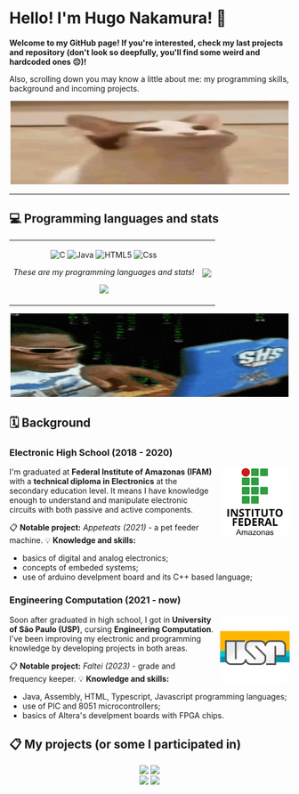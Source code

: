 # Hello! I'm Hugo Nakamura! 🤝

**Welcome to my GitHub page! If you're interested, check my last projects and repository (don't look so deepfully, you'll find some weird and hardcoded ones 😔)!**

Also, scrolling down you may know a little about me: my programming skills, background and incoming projects.

<p align="center">
    <img src="Images/cat.gif" width=500 height=150>
</p>

---

## 💻 Programming languages and stats

<table align="center" style="border: none;">
  <tr>
    <td>
        <p align="center">
            <img align="center" width=25 alt="C" src="https://cdn.jsdelivr.net/gh/devicons/devicon@latest/icons/c/c-original.svg" />
            <img align="center" width=25 alt="Java" src="https://cdn.jsdelivr.net/gh/devicons/devicon@latest/icons/java/java-original.svg" />
            <img align="center" width=25 alt="HTML5" src="https://cdn.jsdelivr.net/gh/devicons/devicon@latest/icons/html5/html5-original.svg" />
            <img align="center" width=25 alt="Css" src="https://cdn.jsdelivr.net/gh/devicons/devicon@latest/icons/css3/css3-original.svg" />
        </p>
        <p align="center"><i>These are my programming languages and stats!</i></p>
        <p align="center">
        <img src="https://github-readme-stats.vercel.app/api?username=ikuyorih9&show_icons=true&bg_color=00000000&border_radius=10&custom_title=Stats&text_color=ffffff&title_color=ffffff&hide_border=true&icon_color=ac2bed&ring_color=ac2bed">
        </p>
    </td>
    <td><img align="center" src="https://github-readme-stats.vercel.app/api/top-langs/?username=ikuyorih9&layout=donut-vertical&bg_color=00000000&custom_title=Languages&text_color=ffffff&title_color=ffffff&border_radius=10&hide_border=true&"></td>
  </tr>
</table>

<p align="center">
  <img width=500 height=150 src="Images/hackerman.gif">
</p>

## 🗓️ Background 

### Electronic High School (2018 - 2020)

<img align="right" width=125 heigth=125 src="Images/Image - ifam logo (white).png" style="border-radius:15px;margin-left:10px;">

I'm graduated at **Federal Institute of Amazonas (IFAM)** with a **technical diploma in Electronics** at the secondary education level. It means I have knowledge enough to understand and manipulate electronic circuits with both passive and active components.

📋 **Notable project:** *Appeteats (2021)* - a pet feeder machine.
💡 **Knowledge and skills:** 
* basics of digital and analog electronics;
* concepts of embeded systems;
* use of arduino develpment board and its C++ based language;

### Engineering Computation (2021 - now)

<img align="right" width=125 heigth=125 src="Images/Image - USP logo.png" style="border-radius:15px;margin-left:10px;">

Soon after graduated in high school, I got in **University of São Paulo (USP)**, cursing **Engineering Computation**. I've been improving my electronic and programming knowledge by developing projects in both areas.

📋 **Notable project:** *Faltei (2023)* - grade and frequency keeper.
💡 **Knowledge and skills:** 
* Java, Assembly, HTML, Typescript, Javascript programming languages;
* use of PIC and 8051 microcontrollers;
* basics of Altera's develpment boards with FPGA chips.


## 📋 My projects (or some I participated in)

<div align="center">
  <img src="https://github-readme-stats.vercel.app/api/pin/?username=ikuyorih9&repo=Faltei&title_color=fff&bg_color=00000000&border_color=ac2bed&text_color=fff&icon_color=ac2bed">
  <img src="https://github-readme-stats.vercel.app/api/pin/?username=ISS2718&repo=LiveChat&title_color=fff&bg_color=00000000&border_color=ac2bed&text_color=fff&icon_color=ac2bed">
</div>

<div align="center">
  <img src="https://github-readme-stats.vercel.app/api/pin/?username=ikuyorih9&repo=Sim.Camada.Enlace&title_color=fff&bg_color=00000000&border_color=ac2bed&text_color=fff&icon_color=ac2bed">
  <img src="https://github-readme-stats.vercel.app/api/pin/?username=ISS2718&repo=Whisper.Driver&title_color=fff&bg_color=00000000&border_color=ac2bed&text_color=fff&icon_color=ac2bed">
</div>
